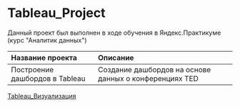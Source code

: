 # Tableau_Project
Данный проект был выполнен в ходе обучения в Яндекс.Практикуме (курс "Аналитик данных")

| Название проекта              | Описание          
| :-------------------- | :---------------------- |
|Построение дашбордов в Tableau  | Cоздание дашбордов на основе данных о конференциях TED |  

[Tableau_Визуализация](https://public.tableau.com/app/profile/sofya.p2596/viz/Presentation_version3/Story1)
